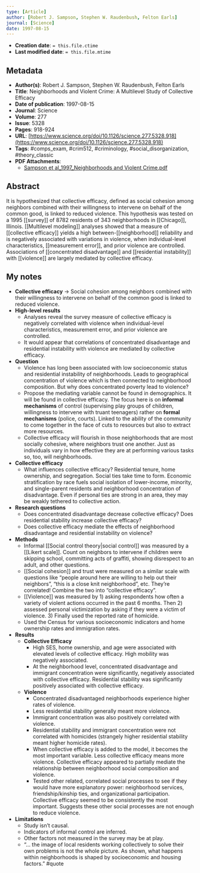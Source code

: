 ```yaml
---
type: [Article]
author: [Robert J. Sampson, Stephen W. Raudenbush, Felton Earls]
journal: [Science]
date: 1997-08-15
---
```


* **Creation date**: `= this.file.ctime`
* **Last modified date**: `= this.file.mtime`

## Metadata

* **Author(s)**: Robert J. Sampson, Stephen W. Raudenbush, Felton Earls
* **Title**: Neighborhoods and Violent Crime: A Multilevel Study of Collective Efficacy
* **Date of publication**: 1997-08-15
* **Journal**: Science
* **Volume**: 277
* **Issue**: 5328
* **Pages**: 918-924
* **URL**: [https://www.science.org/doi/10.1126/science.277.5328.918](https://www.science.org/doi/10.1126/science.277.5328.918)
* **Tags**: #comps_exam, #crim512, #criminology, #social_disorganization, #theory_classic
* **PDF Attachments**:
  * [Sampson et al_1997_Neighborhoods and Violent Crime.pdf](zotero://open-pdf/library/items/JBEFQABX)

## Abstract

It is hypothesized that collective efficacy, defined as social cohesion among neighbors combined with their willingness to intervene on behalf of the common good, is linked to reduced violence. This hypothesis was tested on a 1995 [[survey]] of 8782 residents of 343 neighborhoods in [[Chicago]], Illinois. [[Multilevel modeling]] analyses showed that a measure of [[collective efficacy]] yields a high between-[[neighborhood]] reliability and is negatively associated with variations in violence, when individual-level characteristics, [[measurement error]], and prior violence are controlled. Associations of [[concentrated disadvantage]] and [[residential instability]] with [[violence]] are largely mediated by collective efficacy.

## My notes

* **Collective efficacy** -> Social cohesion among neighbors combined with their willingness to intervene on behalf of the common good is linked to reduced violence.
* **High-level results**
	* Analyses reveal the survey measure of collective efficacy is negatively correlated with violence when individual-level characteristics, measurement error, and prior violence are controlled.
	* It would appear that correlations of concentrated disadvantage and residential instability with violence are mediated by collective efficacy.
* **Question**
	* Violence has long been associated with low socioeconomic status and residential instability of neighborhoods. Leads to geographical concentration of violence which is then connected to neighborhood composition. But why does concentrated poverty lead to violence?
	* Propose the mediating variable cannot be found in demographics. It will be found in collective efficacy. The focus here is on **informal mechanisms** of control (supervising play groups of children, willingness to intervene with truant teenagers) rather on **formal mechanisms** (police, courts). Linked to the ability of the community to come together in the face of cuts to resources but also to extract more resources.
	* Collective efficacy will flourish in those neighborhoods that are most socially cohesive, where neighbors trust one another. Just as individuals vary in how effective they are at performing various tasks so, too, will neighborhoods.
* **Collective efficacy**
	* What influences collective efficacy? Residential tenure, home ownership, and segregation. Social ties take time to form. Economic stratification by race fuels social isolation of lower-income, minority, and single-parent residents and neighborhood concentration of disadvantage. Even if personal ties are strong in an area, they may be weakly tethered to collective action.
* **Research questions**
	* Does concentrated disadvantage decrease collective efficacy? Does residential stability increase collective efficacy?
	* Does collective efficacy mediate the effects of neighborhood disadvantage and residential instability on violence?
* **Methods**
	* Informal [[Social control theory|social control]] was measured by a [[Likert scale]]. Count on neighbors to intervene if children were skipping school, committing acts of graffiti, showing disrespect to an adult, and other questions.
	* [[Social cohesion]] and trust were measured on a similar scale with questions like “people around here are willing to help out their neighbors”, “this is a close knit neighborhood”, etc. They’re correlated! Combine the two into “collective efficacy”.
	* [[Violence]] was measured by 1) asking respondents how often a variety of violent actions occurred in the past 6 months. Then 2) assessed personal victimization by asking if they were a victim of violence. 3) Finally used the reported rate of homicide.
	* Used the Census for various socioeconomic indicators and home ownership rates and immigration rates.
* **Results**
	* **Collective Efficacy**
		* High SES, home ownership, and age were associated with elevated levels of collective efficacy. High mobility was negatively associated.
		* At the neighborhood level, concentrated disadvantage and immigrant concentration were significantly, negatively associated with collective efficacy. Residential stability was significantly positively associated with collective efficacy.
	* **Violence**
		* Concentrated disadvantaged neighborhoods experience higher rates of violence.
		* Less residential stability generally meant more violence.
		* Immigrant concentration was also positively correlated with violence.
		* Residential stability and immigrant concentration were not correlated with homicides (strangely higher residential stability meant higher homicide rates).
		* When collective efficacy is added to the model, it becomes the most important variable. Less collective efficacy means more violence. Collective efficacy appeared to partially mediate the relationship between neighborhood social composition and violence.
		* Tested other related, correlated social processes to see if they would have more explanatory power: neighborhood services, friendship/kinship ties, and organizational participation. Collective efficacy seemed to be consistently the most important. Suggests these other social processes are not enough to reduce violence.
* **Limitations**
	* Study isn’t causal.
	* Indicators of informal control are inferred.
	* Other factors not measured in the survey may be at play.
	* “... the image of local residents working collectively to solve their own problems is not the whole picture. As shown, what happens within neighborhoods is shaped by socioeconomic and housing factors.” #quote 